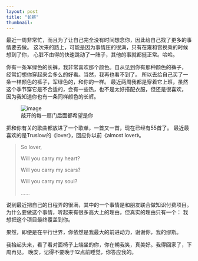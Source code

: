 ```yaml
---
layout: post
title: "长裤"
thumbnail: 
---
```


最近一周非常忙，而且为了让自己完全没有时间想念你，因此给自己找了更多的事情要去做。
这次来的路上，可能是因为事情压的很满，只有在雍和宫换乘的时候想到了你，
心脏不由得的快速跳动了一阵子，其他的事就都挺正常。哈哈。

你有一条军绿色的长裤，我非常喜欢那个颜色。自从见到你有那种颜色的裤子，
经常幻想你穿起来会多么的好看。当然，我再也看不到了。
所以去给自己买了一条一样颜色的裤子，军绿色的，和你的一样。
最近两周我都是穿着它上班，虽然这个季节穿它是不合适的，会有一些热，也不是太好搭配衣服，但还是很喜欢，
因为我知道你也有一条同样颜色的长裤。

<figure>
	<img src="{{ site.baseurl }}/upload/love.jpeg" alt="image">
	<figcaption>
		敲开的每一扇门后面都希望是你
	</figcaption>
</figure>

把和你有关的歌曲都放进了一个歌单，一首又一首，现在已经有55首了。
最近最喜欢的是Truslow的《lover》，回应你以前《almost lover》。

>  So lover,
>  
>  Will you carry my heart?
>  
>  Will you carry my scars?
>  
>  Will you carry my soul?
>  
> ......

说到最近把自己的日程弄的很满，其中的一个事情是和朋友联合做知识付费项目。
为什么要做这个事情，听起来有很多高大上的理由，但真实的理由只有一个：
我想把这个项目最终覆盖到你。

果然，即便是在平行世界，你依然是我最大的前进动力，谢谢你，我的缪斯。

我抬起头来，看了看对面椅子上端坐的你，你在朝我笑，真美好。我得回家了，下周再见。
晚安，记得不要晚于12点前睡觉，你答应我的。



